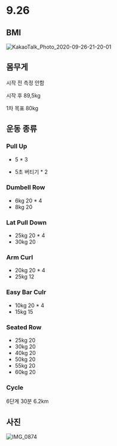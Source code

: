 # 9.26

## BMI

![KakaoTalk_Photo_2020-09-26-21-20-01](https://user-images.githubusercontent.com/48466830/94340596-167a0580-003e-11eb-93c1-5ad45fedfb81.jpeg)

## 몸무게 

시작 전 측정 안함

시작 후 89,5kg

1차 목표 80kg



## 운동 종류

### Pull Up

* 5 * 3

* 5초 버티기 * 2

  

### Dumbell Row

* 6kg 20 * 4
* 8kg 20 



### Lat Pull Down

* 25kg 20 * 4
* 30kg 20



### Arm Curl

* 20kg 20 * 4
* 25kg 12



### Easy Bar Culr

* 10kg 20 * 4
* 15kg 15



### Seated Row

* 25kg 20
* 30kg 20
* 40kg 20
* 50kg 20
* 55kg 20
* 60kg 20



### Cycle

6단계 30분 6.2km



## 사진

![IMG_0874](https://user-images.githubusercontent.com/48466830/94340594-14b04200-003e-11eb-87b8-a11583518874.JPG)

